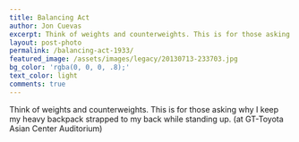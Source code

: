 ```yaml
---
title: Balancing Act
author: Jon Cuevas
excerpt: Think of weights and counterweights. This is for those asking why I keep my heavy backpack strapped to my back while standing up.
layout: post-photo
permalink: /balancing-act-1933/
featured_image: /assets/images/legacy/20130713-233703.jpg
bg_color: 'rgba(0, 0, 0, .8);'
text_color: light
comments: true
---
```

<p class="lead">Think of weights and counterweights. This is for those asking why I keep my heavy backpack strapped to my back while standing up. (at GT-Toyota Asian Center Auditorium)</p>


